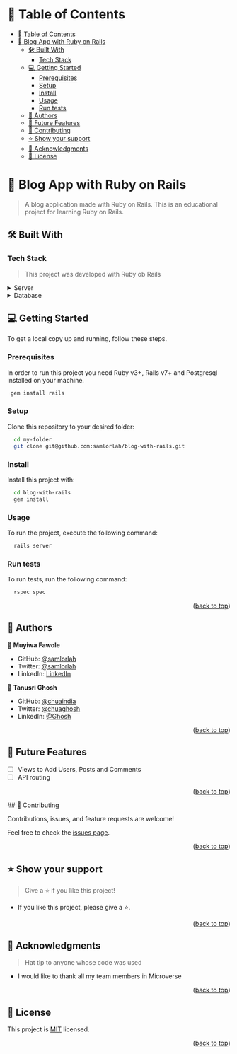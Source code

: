 <a name="readme-top"></a>
# 📗 Table of Contents

- [📗 Table of Contents](#-table-of-contents)
- [📖 Blog App with Ruby on Rails ](#-blog-app-with-ruby-on-rails-)
  - [🛠 Built With ](#-built-with-)
    - [Tech Stack ](#tech-stack-)
  - [💻 Getting Started ](#-getting-started-)
    - [Prerequisites](#prerequisites)
    - [Setup](#setup)
    - [Install](#install)
    - [Usage](#usage)
    - [Run tests](#run-tests)
  - [👥 Authors ](#-authors-)
  - [🔭 Future Features ](#-future-features-)
  - [🤝 Contributing ](#-contributing-)
  - [⭐️ Show your support ](#️-show-your-support-)
  - [🙏 Acknowledgments ](#-acknowledgments-)
  - [📝 License ](#-license-)

# 📖 Blog App with Ruby on Rails <a name="about-project"></a>

> A blog application made with Ruby on Rails. This is an educational project for learning Ruby on Rails.

## 🛠 Built With <a name="built-with"></a>

### Tech Stack <a name="tech-stack"></a>

> This project was developed with Ruby ob Rails

<details>
  <summary>Server</summary>
  <ul>
    <li><a href="https://www.ruby-lang.org/en/">Ruby</a></li>
  </ul>
</details>

<details>
<summary>Database</summary>
  <ul>
    <li><a href="https://www.postgresql.org/">PostgreSQL</a></li>
  </ul>
</details>

## 💻 Getting Started <a name="getting-started"></a>

To get a local copy up and running, follow these steps.

### Prerequisites

In order to run this project you need Ruby v3+, Rails v7+ and Postgresql installed on your machine.

```sh
 gem install rails
```
### Setup

Clone this repository to your desired folder:

```sh
  cd my-folder
  git clone git@github.com:samlorlah/blog-with-rails.git
```
### Install

Install this project with:


```sh
  cd blog-with-rails
  gem install
```
### Usage

To run the project, execute the following command:


```sh
  rails server
```

### Run tests

To run tests, run the following command:

```sh
  rspec spec
```

<p align="right">(<a href="#readme-top">back to top</a>)</p>

## 👥 Authors <a name="authors"></a>

👤 **Muyiwa Fawole**

- GitHub: [@samlorlah](https://github.com/samlorlah)
- Twitter: [@samlorlah](https://twitter.com/samlorlah)
- LinkedIn: [LinkedIn](https://linkedin.com/in/muyiwa-fawole)

👤 **Tanusri Ghosh**
- GitHub: [@chuaindia](https://github.com/chuaindia)
- Twitter: [@chuaghosh](https://twitter.com/chuaghosh25) 
- LinkedIn: [@Ghosh](https://www.linkedin.com/in/tanusri-ghosh-2a56b814/)

<p align="right">(<a href="#readme-top">back to top</a>)</p>

## 🔭 Future Features <a name="future-features"></a>

- [ ] Views to Add Users, Posts and Comments
- [ ] API routing

<p align="right">(<a href="#readme-top">back to top</a>)</p>
## 🤝 Contributing <a name="contributing"></a>

Contributions, issues, and feature requests are welcome!

Feel free to check the [issues page](../../issues/).

<p align="right">(<a href="#readme-top">back to top</a>)</p>


## ⭐️ Show your support <a name="support"></a>

> Give a ⭐️ if you like this project!
- If you like this project, please give a ⭐️.

<p align="right">(<a href="#readme-top">back to top</a>)</p>

## 🙏 Acknowledgments <a name="acknowledgements"></a>

> Hat tip to anyone whose code was used
- I would like to thank all my team members in Microverse

<p align="right">(<a href="#readme-top">back to top</a>)</p>

## 📝 License <a name="license"></a>

This project is [MIT](./MIT.md) licensed.

<p align="right">(<a href="#readme-top">back to top</a>)</p>
